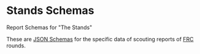 # Stands Schemas

Report Schemas for "The Stands"

These are [JSON Schemas](https://json-schema.org/) for the specific data of scouting reports of [FRC](https://www.firstinspires.org/robotics/frc) rounds.
